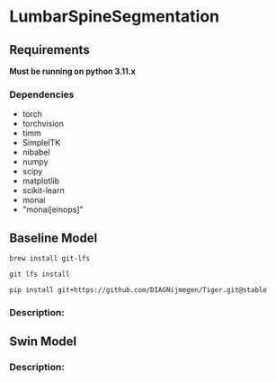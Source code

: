 # LumbarSpineSegmentation

## Requirements
**Must be running on python 3.11.x**

### Dependencies
- torch 
- torchvision 
- timm 
- SimpleITK 
- nibabel 
- numpy
- scipy 
- matplotlib 
- scikit-learn 
- monai 
- "monai[einops]"

## Baseline Model

`brew install git-lfs` 

`git lfs install`

`pip install git+https://github.com/DIAGNijmegen/Tiger.git@stable`

### Description:

## Swin Model

### Description: 